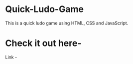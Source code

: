 # Quick-Ludo-Game
This is a quick ludo game using HTML, CSS and JavaScript.

# Check it out here-
Link - 

